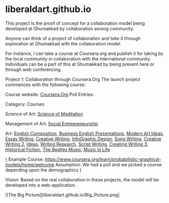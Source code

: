 # liberaldart.github.io
This project is the proof of concept for a collaboration model being developed
at Ghumakkad by collaboration among community.

Anyone can think of a project of collaboration and take it through exploration
at Ghumakkad with the collaboration model.

For instance, I can take a course at Coursera.org and publish it for taking
by the local community in collaboration with the international community. Individuals 
can be a part of this at Ghumakkad by being present here or through web conferencing.

Project 1:
Collaboration through Coursera.Org
  The launch project commences with the following course:
  
  Course website: [Coursera.Org](www.coursera.org)
  Poll Entries:
  
  Category: Courses 
  
  Science of Art:
    [Science of Meditation](https://www.coursera.org/learn/science-of-meditation)
    
  Management of Art:
    [Social Entrepreneurship](https://www.coursera.org/specializations/social-entrepreneurship-cbs)
    
  Art:
    [English Composition](https://www.coursera.org/learn/english-composition), [Business English Presentations](https://www.coursera.org/learn/business-english-presentations), [Modern Art Ideas](https://www.coursera.org/learn/modern-art-ideas), [Essay Writing](https://www.coursera.org/learn/getting-started-with-essay-writing), [Creative Writing](https://www.coursera.org/learn/craft-of-plot), [InfoGraphic Design](https://www.coursera.org/learn/infographic-design), [Song Writing](https://www.coursera.org/learn/songwriting-lyrics), [Creative Writing 2](https://www.coursera.org/learn/craft-of-character), [Ideas](https://www.coursera.org/learn/ideas), [Writing Research](https://www.coursera.org/learn/introduction-to-research-for-essay-writing), [Script Writing](https://www.coursera.org/learn/script-writing), [Creating Writing 3](https://www.coursera.org/learn/craft-of-setting-and-description), [Historical Fiction](https://www.coursera.org/learn/historical-fiction), [The Beatles Music](https://www.coursera.org/learn/the-beatles), [Music in Life](https://www.coursera.org/learn/music-life)
    
    
    
  {
  Example Course: https://www.coursera.org/learn/probabilistic-graphical-models/home/welcome
    Assumption: We had a poll and we picked a course depending upon the demographics
  }

Vision:
  Based on the real collaboration in these projects, the model will be developed into a web-application.
  
![The Big Picture][liberaldart.github.io/Big_Picture.png]
